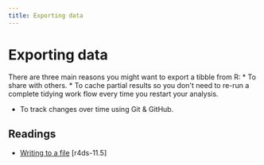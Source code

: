 ```yaml
---
title: Exporting data
---
```


<!-- Generated automatically from export.yml. Do not edit by hand -->

# Exporting data

There are three main reasons you might want to export a tibble from R: * To
share with others. * To cache partial results so you don't need to re-run a
complete tidying work flow every time you restart your analysis.

* To track changes over time using Git & GitHub.

## Readings

  * [Writing to a file](http://r4ds.had.co.nz/data-import.html#writing-to-a-file) [r4ds-11.5]



